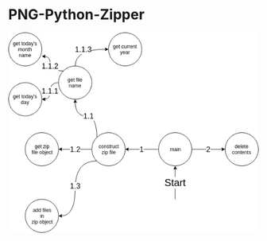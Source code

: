 # PNG-Python-Zipper

<div style="algin: center">
<img src="https://raw.githubusercontent.com/hacksura/PNG-Python-Zipper/master/state%20.png" alt="State Transition Diagram"></img>
</div>
